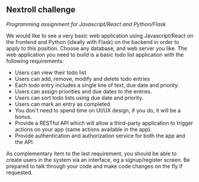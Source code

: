 ## Nextroll challenge

*Programming assignment for Javascript/React and Python/Flask*

We would like to see a very basic web application using Javascript/React on the frontend and Python (ideally with Flask) on the backend in order to apply to this position. 
Choose any database, and web server you like. The web application you need to build is a basic todo list application with the following requirements:

* Users can view their todo list
* Users can add, remove, modify and delete todo entries
* Each todo entry includes a single line of text, due date and priority.
* Users can assign priorities and due dates to the entries.
* Users can sort todo lists using due date and priority.
* Users can mark an entry as completed.
* You don't need to spend time on UI/UX design, if you do, it will be a bonus.
* Provide a RESTful API which will allow a third-party application to trigger actions on your app (same actions available in the app).
* Provide authentication and authorization service for both the app and the API.

As complementary item to the last requirement, you should be able to create users in the system via an interface, eg a signup/register screen.
Be prepared to talk through your code and make code changes on the fly if requested.
